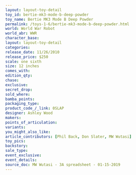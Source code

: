 ```yaml
---
layout: layout-toy-detail 
toy_id: bertie-mk3-mode-b-deep-powder
toy_name: Bertie MK3 Mode B Deep Powder
permalink: /toys-1-6/bertie-mk3-mode-b-deep-powder.html
world: World War Robot
world_abr: WWR
character_base: 
layout: layout-toy-detail
categories: 
release_date: 11/26/2010
release_price: $250 
scale: one sixth
size: 12 inches
comes_with: 
edition_qty: 
chase: 
exclusive: 
secret_drop: 
sold_where: 
bamba_points: 
packaging_type: 
product_code_/_link: 0SLAP
designer: Ashley Wood
makers: 
points_of_articulation: 
variants: 
you_might_also_like: 
article_contributors: [Phil Back, Don Slater, MW Wutasi]
toy_pics: 
backstory: 
sale_type: 
event_exclusive: 
event_details: 
source_doc: MW Wutasi - 3A spreadsheet - 01-15-2019
---
```

